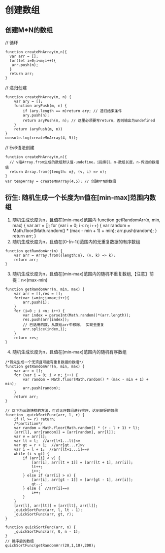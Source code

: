 # 创建数组
## 创建M*N的数组
// 循环
```
function createMnArray(m,n){
  var arr = [];
  for(let i=0;i<m;i++){
   arr.push(n);
  }
  return arr;
}
```
// 递归创建
```
function createMnArray(m, n) {
    var ary = [];
    function aryPush(m, n) {
        if (ary.length == m)return ary; // 递归结束条件
        ary.push(n);
        return aryPush(m, n); // 这里必须要写return，否则输出为undefined
    }
    return (aryPush(m, n))
}
console.log(createMnArray(4, 5));
```
// Es6语法创建
```
function createMnArray(m,n){
  // v指Array.from生成的数组默认值-undefine，i指索引，m-数组长度，n-传进的数组值
  return Array.from({length: m}, (v, i) => n); 
}
var tempArray = createMnArray(4,5); // 创建M*N的数组
```
## 衍生: 随机生成一个长度为n值在[min-max]范围内数组

1. 随机生成长度为n，且值在[min-max]范围内
function getRandomArr(n, min, max) {
    var arr = [];
    for (var i = 0; i < n; i++) {
        var random = Math.floor(Math.random() * (max - min + 1) + min);
        arr.push(random);
    }
    return arr;
}
2. 随机生成长度为n，且值在[0-(n-1)]范围内的无重复数据的有序数组
```
function getRandomArr(n) {
    var arr = Array.from({length:n}, (v, k) => k);
    return arr;
}
```
3. 随机生成长度为n，且值在[min-max]范围内的随机不重复数组,【注意】前提：n<(max-min)
```
function getRandomArr(n, min, max) {
    var arr = [],res = [];
    for(var i=min;i<max;i++){
        arr.push(i);
    }
    for (i=0 ; i <n; i++) {
        var index = parseInt(Math.random()*(arr.length));   
        res.push(arr[index]);
        // 已选用的数，从数组arr中移除， 实现去重复
        arr.splice(index,1);
    }
    return res;
}
```
4. 随机生成长度为n，且值在[min-max]范围内的随机有序数组
```
/*首先生成一个无须且可能有重复数据的数组*/
function getRandomArr(n, min, max) {
    var arr = [];
    for (var i = 0; i < n; i++) {
        var random = Math.floor(Math.random() * (max - min + 1) + min);
        arr.push(random);
    }
    return arr;
}

// 以下为三路快排的方法，可对无序数组进行排序，达到良好的效果
function _quickSortFunc(arr, l, r) {
    if (l >= r) return;
    /*partition*/
    var random = Math.floor(Math.random() * (r - l + 1) + l);
    [arr[l], arr[random]] = [arr[random], arr[l]];
    var v = arr[l];
    var lt = l;  //arr[l+1...lt]<v
    var gt = r + 1;  //arr[gt...r]>v
    var i = l + 1;  //arr[lt+1...i]==v
    while (i < gt) {
        if (arr[i] < v) {
            [arr[i], arr[lt + 1]] = [arr[lt + 1], arr[i]];
            lt++;
            i++;
        } else if (arr[i] > v) {
            [arr[i], arr[gt - 1]] = [arr[gt - 1], arr[i]];
            gt--;
        } else {  //arr[i]==v
            i++;
        }
    }
    [arr[l], arr[lt]] = [arr[lt], arr[l]];
    _quickSortFunc(arr, l, lt - 1);
    _quickSortFunc(arr, gt, r);
}

function quickSortFunc(arr, n) {
    _quickSortFunc(arr, 0, n - 1);
}
// 排序后的数组
quickSortFunc(getRandomArr(20,1,10),200);
```

